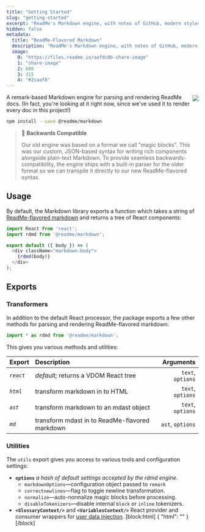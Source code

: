 ```yaml
---
title: "Getting Started"
slug: "getting-started"
excerpt: "ReadMe's Markdown engine, with notes of GitHub, modern styles, and a hint of magic."
hidden: false
metadata: 
  title: "ReadMe-Flavored Markdown"
  description: "ReadMe's Markdown engine, with notes of GitHub, modern styles, and a hint of magic."
  image: 
    0: "https://files.readme.io/aafdc0b-share-image"
    1: "share-image"
    2: 600
    3: 315
    4: "#2caaf8"
---
```

[<img src=https://github.com/readmeio/markdown/workflows/CI/badge.svg align=right style="margin-top: 3px; margin-bottom: 3px;" />](https://www.npmjs.com/package/@readme/markdown) A remark-based Markdown engine for parsing and rendering ReadMe docs. (In fact, you're looking at it right now, since we've used it to render every doc in this project!)

```bash
npm install --save @readme/markdown
```

> 🧙‍ **Backwards Compatible**
>
> Our old engine was based on a format we call "magic blocks". This was our custom, JSON-based syntax for writing rich components alongside plain-text Markdown. To provide seamless backwards-compatibility, the engine ships with a built-in parser for the older format so we can transpile it directly to our new ReadMe-flavored syntax.

## Usage

By default, the Markdown library exports a function which takes a string of [ReadMe-flavored markdown](#readme-flavored-syntax) and returns a tree of React components:

```javascript Component
import React from 'react';
import rdmd from '@readme/markdown';

export default ({ body }) => (
  <div className="markdown-body">
    {rdmd(body)}
  </div>
);
```

## Exports

### Transformers

In addition to the default React processor, the package exports a few other methods for parsing and rendering ReadMe-flavored markdown:

```javascript
import * as rdmd from '@readme/markdown';
```

This gives you various methods and utilities:

| Export        | Description                                    | Arguments        |
|:------------- |:---------------------------------------------- | ----------------:|
| *`react`*     |_default;_ returns a VDOM React tree            | `text`, `options`|
| *`html`*      | transform markdown in to HTML                  | `text`, `options`|
| *`ast`*       | transform markdown to an mdast object          | `text`, `options`|
| *`md`*        | transform mdast in to ReadMe-flavored markdown | `ast`, `options` |

### Utilities

The `utils` export gives you access to various tools and configuration settings:

- **`options`**
  _a hash of default settings accepted by the rdmd engine._
  - `markdownOptions`—configuration object passed to `remark`
  - `correctnewlines`—flag to toggle newline transformation.
  - `normalize`—auto-normalize magic blocks before processing.
  - `disableTokenizers`—disable internal `block` or `inline` tokenizers.
- **`<GlossaryContext/>`** and **`<VariablesContext/>`**
  React provider and consumer wrappers for [user data injection](doc:features#section-data-injection).
[block:html]
{
  "html": "<style>\n  .markdown-body .callout.callout_default[theme=🧙‍]{\n    --background: #fffae7;\n    --border: #e6b8086e;\n    --title: #e0b400;\n  }\n</style>"
}
[/block]
